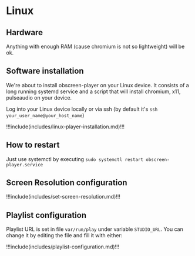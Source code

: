# Linux

## Hardware

Anything with enough RAM (cause chromium is not so lightweight) will be ok.

## Software installation

We're about to install obscreen-player on your Linux device. It consists of a long running systemd service and a script that will install chromium, x11, pulseaudio on your device.

Log into your Linux device locally or via ssh (by default it's `ssh your_user_name@your_host_name`)

!!!include(includes/linux-player-installation.md)!!!

## How to restart

Just use systemctl by executing `sudo systemctl restart obscreen-player.service`

## Screen Resolution configuration

!!!include(includes/set-screen-resolution.md)!!!

## Playlist configuration

Playlist URL is set in file `var/run/play` under variable `STUDIO_URL`.
You can change it by editing the file and fill it with either:

!!!include(includes/playlist-configuration.md)!!!
